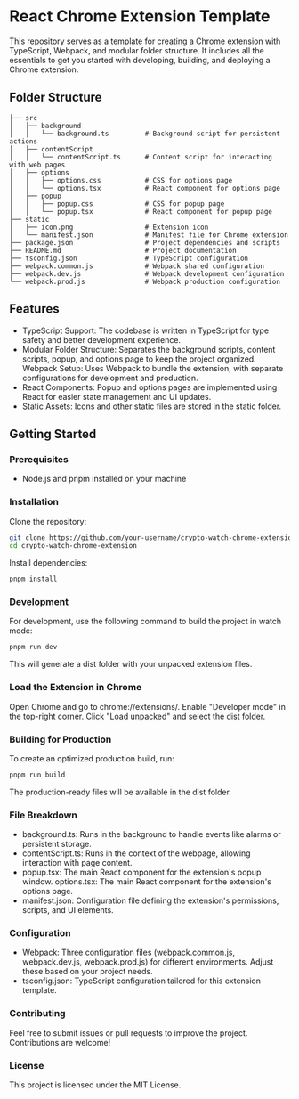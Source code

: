 # React Chrome Extension Template

This repository serves as a template for creating a Chrome extension with TypeScript, Webpack, and modular folder structure. It includes all the essentials to get you started with developing, building, and deploying a Chrome extension.

## Folder Structure
```
├── src
│   ├── background
│   │   └── background.ts         # Background script for persistent actions
│   ├── contentScript
│   │   └── contentScript.ts      # Content script for interacting with web pages
│   ├── options
│   │   ├── options.css           # CSS for options page
│   │   └── options.tsx           # React component for options page
│   ├── popup
│   │   ├── popup.css             # CSS for popup page
│   │   └── popup.tsx             # React component for popup page
├── static
│   ├── icon.png                  # Extension icon
│   └── manifest.json             # Manifest file for Chrome extension
├── package.json                  # Project dependencies and scripts
├── README.md                     # Project documentation
├── tsconfig.json                 # TypeScript configuration
├── webpack.common.js             # Webpack shared configuration
├── webpack.dev.js                # Webpack development configuration
└── webpack.prod.js               # Webpack production configuration
```

## Features
- TypeScript Support: The codebase is written in TypeScript for type safety and better development experience.
- Modular Folder Structure: Separates the background scripts, content scripts, popup, and options page to keep the project organized.
Webpack Setup: Uses Webpack to bundle the extension, with separate configurations for development and production.
- React Components: Popup and options pages are implemented using React for easier state management and UI updates.
- Static Assets: Icons and other static files are stored in the static folder.

## Getting Started

### Prerequisites
- Node.js and pnpm installed on your machine

### Installation
Clone the repository:
```bash
git clone https://github.com/your-username/crypto-watch-chrome-extension.git
cd crypto-watch-chrome-extension
```
Install dependencies:

```bash
pnpm install
```

### Development
For development, use the following command to build the project in watch mode:

```bash
pnpm run dev
```
This will generate a dist folder with your unpacked extension files.

### Load the Extension in Chrome
Open Chrome and go to chrome://extensions/.
Enable "Developer mode" in the top-right corner.
Click "Load unpacked" and select the dist folder.

### Building for Production
To create an optimized production build, run:

```bash
pnpm run build
```
The production-ready files will be available in the dist folder.

### File Breakdown
- background.ts: Runs in the background to handle events like alarms or persistent storage.
- contentScript.ts: Runs in the context of the webpage, allowing interaction with page content.
- popup.tsx: The main React component for the extension's popup window.
options.tsx: The main React component for the extension's options page.
- manifest.json: Configuration file defining the extension's permissions, scripts, and UI elements.

### Configuration
- Webpack: Three configuration files (webpack.common.js, webpack.dev.js, webpack.prod.js) for different environments. Adjust these based on your project needs.
- tsconfig.json: TypeScript configuration tailored for this extension template.

### Contributing
Feel free to submit issues or pull requests to improve the project. Contributions are welcome!

### License
This project is licensed under the MIT License.

